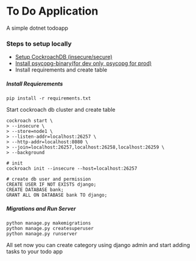 # To Do Application
A simple dotnet todoapp

### Steps to setup locally
+ [Setup CockroachDB (insecure/secure)](https://www.cockroachlabs.com/docs/v20.1/install-cockroachdb-mac.html)
+ [Install psycopg-binary(for dev only, psycopg for prod)](https://pypi.org/project/psycopg2-binary/)
+ Install requirements and create table

##### Install Requierements
`pip install -r requirements.txt`
<p>Start cockroach db cluster and create table</p>

```
cockroach start \
> --insecure \
> --store=node1 \
> --listen-addr=localhost:26257 \
> --http-addr=localhost:8080 \
> --join=localhost:26257,localhost:26258,localhost:26259 \
> --background

# init
cockroach init --insecure --host=localhost:26257

# create db user and permission
CREATE USER IF NOT EXISTS django;
CREATE DATABASE bank;
GRANT ALL ON DATABASE bank TO django;
```

##### Migrations and Run Server
```
python manage.py makemigrations
python manage.py createsuperuser
python manage.py runserver
```
All set now you can create category using django admin and start adding tasks to your todo app